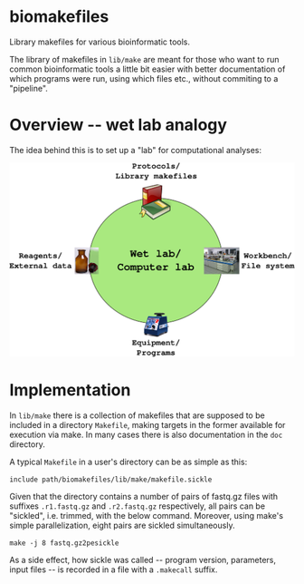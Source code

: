 # biomakefiles

Library makefiles for various bioinformatic tools.

The library of makefiles in `lib/make` are meant for those who want to run common
bioinformatic tools a little bit easier with better documentation of which programs
were run, using which files etc., without commiting to a "pipeline".

# Overview -- wet lab analogy

The idea behind this is to set up a "lab" for computational analyses:

![Lab analogy](doc/img/lab_analogy.png)

# Implementation

In `lib/make` there is a collection of makefiles that are supposed to be
included in a directory `Makefile`, making targets in the former available for
execution via make. In many cases there is also documentation in the `doc`
directory.

A typical `Makefile` in a user's directory can be as simple as this:

```
include path/biomakefiles/lib/make/makefile.sickle
```

Given that the directory contains a number of pairs of fastq.gz files with
suffixes `.r1.fastq.gz` and `.r2.fastq.gz` respectively, all pairs can be
"sickled", i.e. trimmed, with the below command. Moreover, using make's simple
parallelization, eight pairs are sickled simultaneously.

```
make -j 8 fastq.gz2pesickle
```

As a side effect, how sickle was called -- program version, parameters, input
files -- is recorded in a file with a `.makecall` suffix.
